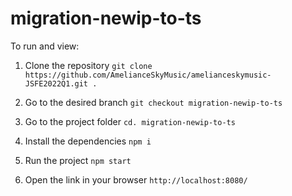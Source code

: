 # migration-newip-to-ts

To run and view:

1. Clone the repository
`
git clone https://github.com/AmelianceSkyMusic/amelianceskymusic-JSFE2022Q1.git .
`

2. Go to the desired branch
`
git checkout migration-newip-to-ts
`

3. Go to the project folder
`
cd. migration-newip-to-ts
`

4. Install the dependencies
`
npm i
`


5. Run the project
`
npm start
`

6. Open the link in your browser
`
http://localhost:8080/
`
